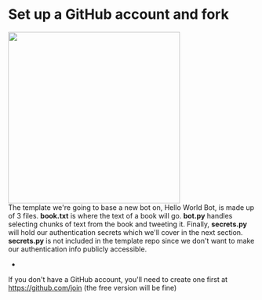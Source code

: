 
# Set up a GitHub account and fork
<img src="Screen Shot 2015-10-06 at 11.46.29 PM.png" height="350"><br>
The template we're going to base a new bot on, Hello World Bot, is made up of 3 files. **book.txt** is where the text of a book will go. **bot.py** handles selecting chunks of text from the book and tweeting it. Finally, **secrets.py** will hold our authentication secrets which we'll cover in the next section. **secrets.py** is not included in the template repo since we don't want to make our authentication info publicly accessible.

* 
If you don't have a GitHub account, you'll need to create one first at https://github.com/join (the free version will be fine)